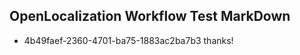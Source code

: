 ## OpenLocalization Workflow Test MarkDown
* 4b49faef-2360-4701-ba75-1883ac2ba7b3 thanks!

<!--HONumber=Jul16_HO3-->


